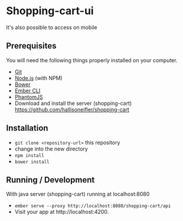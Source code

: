 # Shopping-cart-ui

It's also possible to access on mobile

## Prerequisites

You will need the following things properly installed on your computer.

* [Git](http://git-scm.com/)
* [Node.js](http://nodejs.org/) (with NPM)
* [Bower](http://bower.io/)
* [Ember CLI](http://ember-cli.com/)
* [PhantomJS](http://phantomjs.org/)
* Download and install the server (shopping-cart)  https://github.com/hallisoneifler/shopping-cart

## Installation

* `git clone <repository-url>` this repository
* change into the new directory
* `npm install`
* `bower install`

## Running / Development

With java server (shopping-cart) running at localhost:8080
* `ember serve --proxy http://localhost:8080/shopping-cart/api`
* Visit your app at http://localhost:4200.


